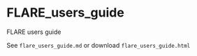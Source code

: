 # FLARE_users_guide
FLARE users guide

See `flare_users_guide.md` or download `flare_users_guide.html`
